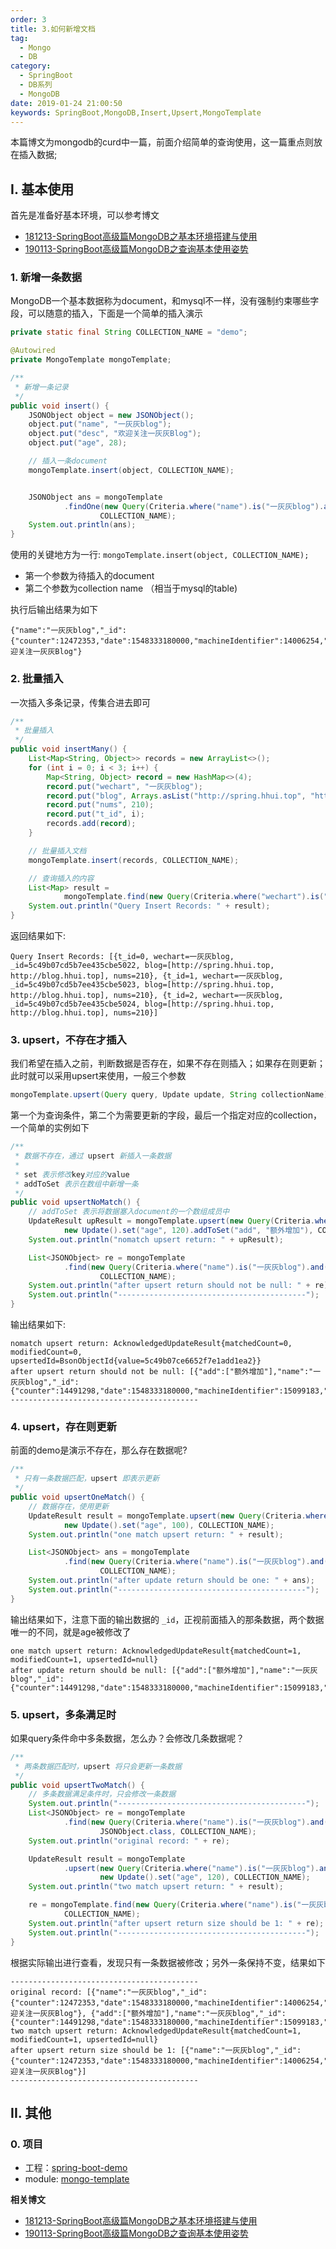 ```yaml
---
order: 3
title: 3.如何新增文档
tag: 
  - Mongo
  - DB
category: 
  - SpringBoot
  - DB系列
  - MongoDB
date: 2019-01-24 21:00:50
keywords: SpringBoot,MongoDB,Insert,Upsert,MongoTemplate
---
```


本篇博文为mongodb的curd中一篇，前面介绍简单的查询使用，这一篇重点则放在插入数据;

<!-- more -->

## I. 基本使用

首先是准备好基本环境，可以参考博文

- [181213-SpringBoot高级篇MongoDB之基本环境搭建与使用](http://spring.hhui.top/spring-blog/2018/12/13/181213-SpringBoot%E9%AB%98%E7%BA%A7%E7%AF%87MongoDB%E4%B9%8B%E5%9F%BA%E6%9C%AC%E7%8E%AF%E5%A2%83%E6%90%AD%E5%BB%BA%E4%B8%8E%E4%BD%BF%E7%94%A8/)
- [190113-SpringBoot高级篇MongoDB之查询基本使用姿势](http://spring.hhui.top/spring-blog/2019/01/13/190113-SpringBoot%E9%AB%98%E7%BA%A7%E7%AF%87MongoDB%E4%B9%8B%E6%9F%A5%E8%AF%A2%E5%9F%BA%E6%9C%AC%E4%BD%BF%E7%94%A8%E5%A7%BF%E5%8A%BF/)

### 1. 新增一条数据

MongoDB一个基本数据称为document，和mysql不一样，没有强制约束哪些字段，可以随意的插入，下面是一个简单的插入演示

```java
private static final String COLLECTION_NAME = "demo";

@Autowired
private MongoTemplate mongoTemplate;

/**
 * 新增一条记录
 */
public void insert() {
    JSONObject object = new JSONObject();
    object.put("name", "一灰灰blog");
    object.put("desc", "欢迎关注一灰灰Blog");
    object.put("age", 28);

    // 插入一条document
    mongoTemplate.insert(object, COLLECTION_NAME);


    JSONObject ans = mongoTemplate
            .findOne(new Query(Criteria.where("name").is("一灰灰blog").and("age").is(28)), JSONObject.class,
                    COLLECTION_NAME);
    System.out.println(ans);
}
```

使用的关键地方为一行: `mongoTemplate.insert(object, COLLECTION_NAME);`

- 第一个参数为待插入的document
- 第二个参数为collection name （相当于mysql的table)

执行后输出结果为如下

```text
{"name":"一灰灰blog","_id":{"counter":12472353,"date":1548333180000,"machineIdentifier":14006254,"processIdentifier":17244,"time":1548333180000,"timeSecond":1548333180,"timestamp":1548333180},"age":28,"desc":"欢迎关注一灰灰Blog"}
```

### 2. 批量插入

一次插入多条记录，传集合进去即可

```java
/**
 * 批量插入
 */
public void insertMany() {
    List<Map<String, Object>> records = new ArrayList<>();
    for (int i = 0; i < 3; i++) {
        Map<String, Object> record = new HashMap<>(4);
        record.put("wechart", "一灰灰blog");
        record.put("blog", Arrays.asList("http://spring.hhui.top", "http://blog.hhui.top"));
        record.put("nums", 210);
        record.put("t_id", i);
        records.add(record);
    }

    // 批量插入文档
    mongoTemplate.insert(records, COLLECTION_NAME);

    // 查询插入的内容
    List<Map> result =
            mongoTemplate.find(new Query(Criteria.where("wechart").is("一灰灰blog")), Map.class, COLLECTION_NAME);
    System.out.println("Query Insert Records: " + result);
}
```

返回结果如下:

```text
Query Insert Records: [{t_id=0, wechart=一灰灰blog, _id=5c49b07cd5b7ee435cbe5022, blog=[http://spring.hhui.top, http://blog.hhui.top], nums=210}, {t_id=1, wechart=一灰灰blog, _id=5c49b07cd5b7ee435cbe5023, blog=[http://spring.hhui.top, http://blog.hhui.top], nums=210}, {t_id=2, wechart=一灰灰blog, _id=5c49b07cd5b7ee435cbe5024, blog=[http://spring.hhui.top, http://blog.hhui.top], nums=210}]
```

### 3. upsert，不存在才插入

我们希望在插入之前，判断数据是否存在，如果不存在则插入；如果存在则更新；此时就可以采用upsert来使用，一般三个参数

```java
mongoTemplate.upsert(Query query, Update update, String collectionName)
```

第一个为查询条件，第二个为需要更新的字段，最后一个指定对应的collection，一个简单的实例如下

```java
/**
 * 数据不存在，通过 upsert 新插入一条数据
 *
 * set 表示修改key对应的value
 * addToSet 表示在数组中新增一条
 */
public void upsertNoMatch() {
    // addToSet 表示将数据塞入document的一个数组成员中
    UpdateResult upResult = mongoTemplate.upsert(new Query(Criteria.where("name").is("一灰灰blog").and("age").is(100)),
            new Update().set("age", 120).addToSet("add", "额外增加"), COLLECTION_NAME);
    System.out.println("nomatch upsert return: " + upResult);

    List<JSONObject> re = mongoTemplate
            .find(new Query(Criteria.where("name").is("一灰灰blog").and("age").is(120)), JSONObject.class,
                    COLLECTION_NAME);
    System.out.println("after upsert return should not be null: " + re);
    System.out.println("------------------------------------------");
}
```


输出结果如下:

```text
nomatch upsert return: AcknowledgedUpdateResult{matchedCount=0, modifiedCount=0, upsertedId=BsonObjectId{value=5c49b07ce6652f7e1add1ea2}}
after upsert return should not be null: [{"add":["额外增加"],"name":"一灰灰blog","_id":{"counter":14491298,"date":1548333180000,"machineIdentifier":15099183,"processIdentifier":32282,"time":1548333180000,"timeSecond":1548333180,"timestamp":1548333180},"age":120}]
------------------------------------------
```

### 4. upsert，存在则更新

前面的demo是演示不存在，那么存在数据呢?

```java
/**
 * 只有一条数据匹配，upsert 即表示更新
 */
public void upsertOneMatch() {
    // 数据存在，使用更新
    UpdateResult result = mongoTemplate.upsert(new Query(Criteria.where("name").is("一灰灰blog").and("age").is(120)),
            new Update().set("age", 100), COLLECTION_NAME);
    System.out.println("one match upsert return: " + result);

    List<JSONObject> ans = mongoTemplate
            .find(new Query(Criteria.where("name").is("一灰灰blog").and("age").is(100)), JSONObject.class,
                    COLLECTION_NAME);
    System.out.println("after update return should be one: " + ans);
    System.out.println("------------------------------------------");
}
```

输出结果如下，注意下面的输出数据的 `_id`，正视前面插入的那条数据，两个数据唯一的不同，就是age被修改了

```text
one match upsert return: AcknowledgedUpdateResult{matchedCount=1, modifiedCount=1, upsertedId=null}
after update return should be null: [{"add":["额外增加"],"name":"一灰灰blog","_id":{"counter":14491298,"date":1548333180000,"machineIdentifier":15099183,"processIdentifier":32282,"time":1548333180000,"timeSecond":1548333180,"timestamp":1548333180},"age":100}]
```

### 5. upsert，多条满足时

如果query条件命中多条数据，怎么办？会修改几条数据呢？

```java
/**
 * 两条数据匹配时，upsert 将只会更新一条数据
 */
public void upsertTwoMatch() {
    // 多条数据满足条件时，只会修改一条数据
    System.out.println("------------------------------------------");
    List<JSONObject> re = mongoTemplate
            .find(new Query(Criteria.where("name").is("一灰灰blog").and("age").in(Arrays.asList(28, 100))),
                    JSONObject.class, COLLECTION_NAME);
    System.out.println("original record: " + re);

    UpdateResult result = mongoTemplate
            .upsert(new Query(Criteria.where("name").is("一灰灰blog").and("age").in(Arrays.asList(28, 100))),
                    new Update().set("age", 120), COLLECTION_NAME);
    System.out.println("two match upsert return: " + result);

    re = mongoTemplate.find(new Query(Criteria.where("name").is("一灰灰blog").and("age").is(120)), JSONObject.class,
            COLLECTION_NAME);
    System.out.println("after upsert return size should be 1: " + re);
    System.out.println("------------------------------------------");
}
```

根据实际输出进行查看，发现只有一条数据被修改；另外一条保持不变，结果如下


```text
------------------------------------------
original record: [{"name":"一灰灰blog","_id":{"counter":12472353,"date":1548333180000,"machineIdentifier":14006254,"processIdentifier":17244,"time":1548333180000,"timeSecond":1548333180,"timestamp":1548333180},"age":28,"desc":"欢迎关注一灰灰Blog"}, {"add":["额外增加"],"name":"一灰灰blog","_id":{"counter":14491298,"date":1548333180000,"machineIdentifier":15099183,"processIdentifier":32282,"time":1548333180000,"timeSecond":1548333180,"timestamp":1548333180},"age":100}]
two match upsert return: AcknowledgedUpdateResult{matchedCount=1, modifiedCount=1, upsertedId=null}
after upsert return size should be 1: [{"name":"一灰灰blog","_id":{"counter":12472353,"date":1548333180000,"machineIdentifier":14006254,"processIdentifier":17244,"time":1548333180000,"timeSecond":1548333180,"timestamp":1548333180},"age":120,"desc":"欢迎关注一灰灰Blog"}]
------------------------------------------
```


## II. 其他

### 0. 项目

- 工程：[spring-boot-demo](https://github.com/liuyueyi/spring-boot-demo)
- module: [mongo-template](https://github.com/liuyueyi/spring-boot-demo/blob/master/spring-boot/111-mongo-template)

**相关博文**

- [181213-SpringBoot高级篇MongoDB之基本环境搭建与使用](http://spring.hhui.top/spring-blog/2018/12/13/181213-SpringBoot%E9%AB%98%E7%BA%A7%E7%AF%87MongoDB%E4%B9%8B%E5%9F%BA%E6%9C%AC%E7%8E%AF%E5%A2%83%E6%90%AD%E5%BB%BA%E4%B8%8E%E4%BD%BF%E7%94%A8/)
- [190113-SpringBoot高级篇MongoDB之查询基本使用姿势](http://spring.hhui.top/spring-blog/2019/01/13/190113-SpringBoot%E9%AB%98%E7%BA%A7%E7%AF%87MongoDB%E4%B9%8B%E6%9F%A5%E8%AF%A2%E5%9F%BA%E6%9C%AC%E4%BD%BF%E7%94%A8%E5%A7%BF%E5%8A%BF/)




